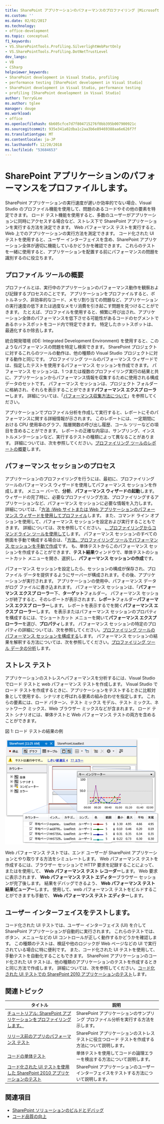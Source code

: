```yaml
---
title: SharePoint アプリケーションのパフォーマンスのプロファイリング |Microsoft Docs
ms.custom: ''
ms.date: 02/02/2017
ms.technology:
- office-development
ms.topic: conceptual
f1_keywords:
- VS.SharePointTools.Profiling.SilverlightWebPartOnly
- VS.SharePointTools.Profiling.DotNetTrustLevel
dev_langs:
- VB
- CSharp
helpviewer_keywords:
- SharePoint development in Visual Studio, profiling
- performance testing [SharePoint development in Visual Studio]
- SharePoint development in Visual Studio, performance testing
- profiling [SharePoint development in Visual Studio]
author: TerryGLee
ms.author: tglee
manager: douge
ms.workload:
- office
ms.openlocfilehash: 6b605cfce7d7f804715276f0bb395b007900921c
ms.sourcegitcommit: 935e341a02dba1c2aa3b6e89469388aa6e626f7f
ms.translationtype: MT
ms.contentlocale: ja-JP
ms.lasthandoff: 12/20/2018
ms.locfileid: "53684653"
---
```

# <a name="profile-the-performance-of-sharepoint-applications"></a>SharePoint アプリケーションのパフォーマンスをプロファイルします。

SharePoint アプリケーションの実行速度が遅いか効率的でない場合、Visual Studio のプロファイル機能を使用して、問題のあるコードやその他の要素を特定できます。 ロード テスト機能を使用すると、多数のユーザーがアプリケーションに同時にアクセスする場合など、ストレス下で SharePoint アプリケーションを実行する方法を決定できます。 Web パフォーマンス テストを実行すると、Web 上でのアプリケーションの実行方法を測定できます。 コード化された UI テストを使用すると、ユーザー インターフェイスを含め、SharePoint アプリケーション全体が適切に機能しているかどうかを確認できます。 これらのテストを一緒に使用すると、アプリケーションを配置する前にパフォーマンスの問題を識別するのに役立ちます。

## <a name="profile-tools-overview"></a>プロファイル ツールの概要

プロファイルとは、実行中のアプリケーションのパフォーマンス動作を観察および記録するプロセスのことです。 アプリケーションをプロファイルすると、ボトルネック、非効率的なコード、メモリ割り当ての問題など、アプリケーションの実行速度の低下または過度なメモリ消費を引き起こす問題を見つけることができます。 たとえば、プロファイルを使用すると、頻繁に呼び出され、アプリケーション全体のパフォーマンスを低下させる可能性があるコードのセグメントであるホットスポットをコード内で特定できます。 特定したホットスポットは、最適化するか除去します。

統合開発環境 (IDE: Integrated Development Environment) を使用すると、このようなパフォーマンスの問題を特定し検索できます。 SharePoint プロジェクトに対するこれらのツールの動作は、他の種類の Visual Studio プロジェクトに対する動作と同じです。 プロファイリング ツールのパフォーマンス ウィザードでは、指定したテストを使用するパフォーマンス セッションを作成できます。 パフォーマンス セッションは、1 つまたは複数のプロファイリング実行の結果と共に、アプリケーションからパフォーマンス情報を収集するために使用される構成データのセットです。 パフォーマンス セッションは、プロジェクト フォルダーに格納され、それらを表示することができます**パフォーマンス エクスプ ローラー**します。 詳細については、「[パフォーマンス収集方法について](../profiling/understanding-performance-collection-methods.md)」を参照してください。

アプリケーションでプロファイル分析を作成して実行すると、レポートにそのパフォーマンスに関する詳細情報が示されます。 このレポートには、一定期間における CPU 使用率のグラフ、階層関数の呼び出し履歴、コール ツリーなどの項目を含めることができます。 レポートの正確な内容は、サンプリング、インストルメンテーションなど、実行するテストの種類によって異なることがあります。 詳細については、次を参照してください。[プロファイリング ツールのレポートの概要](http://go.microsoft.com/fwlink/?LinkId=224689)します。

## <a name="performance-session-process"></a>パフォーマンス セッションのプロセス

アプリケーションのプロファイリングを行うには、最初に、プロファイリング ツールのパフォーマンス ウィザードを使用してパフォーマンス セッションを作成します。 メニュー バーで、**分析**、**パフォーマンス ウィザードの起動**します。 ウィザードの完了時に、必要なプロファイリング方法、プロファイリングするアプリケーションなど、パフォーマンス セッションに必要な情報を入力します。 詳細については、「[方法 :Web サイトまたは Web アプリケーションのパフォーマンス ウィザードを使用してプロファイル](http://go.microsoft.com/fwlink/?LinkId=224692)します。 また、コマンド ライン オプションを使用して、パフォーマンス セッションを設定および実行することもできます。 詳細については、次を参照してください。 [、プロファイリングからコマンドライン ツールを使用して](http://go.microsoft.com/fwlink/?LinkId=224703)します。 パフォーマンス セッションのすべての側面を手動で構成する場合は、「[方法。プロファイリング ツールでパフォーマンス セッションを手動で作成](http://go.microsoft.com/fwlink/?LinkId=224691)です。 も、単体テストからこのパフォーマンス セッションを作成することができます、**テスト結果**ウィンドウで、単体テストのショートカット メニューを開き、選択し、**パフォーマンス セッションの作成**です。

パフォーマンス セッションを設定したら、セッションの構成が保存され、プロファイル データを提供するようにサーバーが構成されます。その後、アプリケーションが実行されます。 アプリケーションの使用中、パフォーマンス データがログ ファイルに書き込まれます。 パフォーマンス セッションは、「**パフォーマンス エクスプ ローラー**下、**ターゲット**フォルダー。 パフォーマンス セッションが終了すると、そのレポートが表示されます、**レポート**フォルダー**パフォーマンス エクスプ ローラー**します。 レポートを表示するでを開く**パフォーマンス エクスプ ローラー**します。 を表示またはパフォーマンス セッションのプロパティを構成するには、でショートカット メニューを開いて**パフォーマンス エクスプ ローラー**を選び、**プロパティ**します。 パフォーマンス セッションの特定のプロパティの詳細については、次を参照してください。[プロファイリング ツールのパフォーマンス セッションを構成する](http://go.microsoft.com/fwlink/?LinkId=224694)します。 パフォーマンス セッションの結果を解釈する方法については、次を参照してください。[プロファイリング ツール データの分析](http://go.microsoft.com/fwlink/?LinkId=224704)します。

## <a name="stress-test"></a>ストレス テスト

アプリケーションのストレスへパフォーマンスを分析するには、Visual Studio でロード テストと web パフォーマンス テストを作成します。 Visual Studio でロード テストを作成するときに、アプリケーションをテストするときに比較対象として使用する、シナリオと呼ばれる要素の組み合わせを指定します。 これらの要素には、ロード パターン、テスト ミックス モデル、テスト ミックス、ネットワーク ミックス、Web ブラウザー ミックスなどが含まれます。 ロード テスト シナリオには、単体テストと Web パフォーマンス テストの両方を含めることができます。

図 1: ロード テストの結果の例

![ロード テストの実行グラフ ビュー](../sharepoint/media/load-webgraphs.png "実行中のロード テスト グラフ ビュー")

Web パフォーマンス テストでは、エンド ユーザーが SharePoint アプリケーションとやり取りする方法をシミュレートします。 Web パフォーマンス テストを作成するには、ブラウザー セッションで HTTP 要求を記録することによって、またはを使用して、 **Web パフォーマンス テスト レコーダー**します。 Web 要求に表示されます、 **Web パフォーマンス テスト エディター**ブラウザー セッションが完了後します。 結果をデバッグできるよう、 **Web パフォーマンス テスト結果ビューアー**します。 使用して、web パフォーマンス テストをビルドすることができますも手動で、 **Web パフォーマンス テスト エディター**します。

## <a name="test-user-interfaces"></a>ユーザー インターフェイスをテストします。

コード化された UI テストでは、ユーザー インターフェイス (UI) を介して SharePoint アプリケーションが自動的に実行されます。 これらのテストでは、ボタン、メニューなどの UI コントロールが正しく動作するかどうかを確認します。 この種類のテストは、検証や他のロジックが Web ページなどの UI で実行されている場合に特に便利です。 また、コード化された UI テストを使用して、手動テストを自動化することもできます。 SharePoint アプリケーションのコード化された UI テストは、他の種類のアプリケーションのテストを作成するときと同じ方法で作成します。 詳細については、次を参照してください。[コード化された UI テストでの SharePoint 2010 アプリケーションのテスト](../test/testing-sharepoint-2010-applications-with-coded-ui-tests.md)します。

## <a name="related-topics"></a>関連トピック

|タイトル|説明|
|-----------|-----------------|
|[チュートリアル: SharePoint アプリケーションをプロファイリングします。](../sharepoint/walkthrough-profiling-a-sharepoint-application.md)|SharePoint アプリケーションのサンプリング プロファイル分析を実行する方法を示します。|
|[リリース前のアプリのパフォーマンス テスト](/azure/devops/test/load-test/run-performance-tests-app-before-release?view=vsts)|SharePoint アプリケーションのストレス テストに役立つロード テストを作成する方法について説明します。|
|[コードの単体テスト](../test/unit-test-your-code.md)|単体テストを使用してコードの論理エラーを検出する方法について説明します。|
|[コード化された UI テストを使用した SharePoint 2010 アプリケーションのテスト](../test/testing-sharepoint-2010-applications-with-coded-ui-tests.md)|SharePoint アプリケーションのユーザー インターフェイスをテストする方法について説明します。|

## <a name="see-also"></a>関連項目

- [SharePoint ソリューションのビルドとデバッグ](../sharepoint/building-and-debugging-sharepoint-solutions.md)
- [コード品質の向上](../test/improve-code-quality.md)